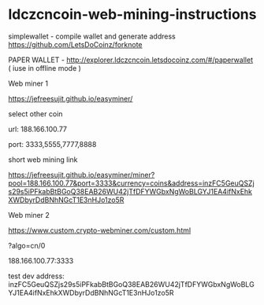 # ldczcncoin-web-mining-instructions

simplewallet - compile wallet and generate address https://github.com/LetsDoCoinz/forknote

PAPER WALLET - http://explorer.ldczcncoin.letsdocoinz.com/#/paperwallet ( iuse in offline mode )


Web miner 1

https://jefreesujit.github.io/easyminer/

select other coin

url: 188.166.100.77

port: 3333,5555,7777,8888


short web mining link

https://jefreesujit.github.io/easyminer/miner?pool=188.166.100.77&port=3333&currency=coins&address=inzFC5GeuQSZjs29s5iPFkabBtBGoQ38EAB26WU42jTfDFYWGbxNgWoBLGYJ1EA4ifNxEhkXWDbyrDdBNhNGcT1E3nHJo1zo5R


Web miner 2

https://www.custom.crypto-webminer.com/custom.html

?algo=cn/0

188.166.100.77:3333





test dev address: inzFC5GeuQSZjs29s5iPFkabBtBGoQ38EAB26WU42jTfDFYWGbxNgWoBLGYJ1EA4ifNxEhkXWDbyrDdBNhNGcT1E3nHJo1zo5R






